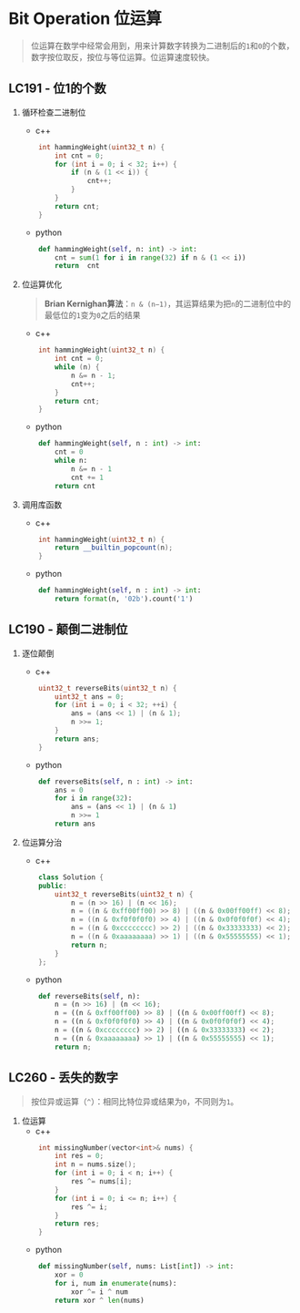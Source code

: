# Bit Operation 位运算
> 位运算在数学中经常会用到，用来计算数字转换为二进制后的`1`和`0`的个数，数字按位取反，按位与等位运算。位运算速度较快。

## LC191 - 位1的个数

1. 循环检查二进制位
    - c++
    ```c++ []
        int hammingWeight(uint32_t n) {
            int cnt = 0;
            for (int i = 0; i < 32; i++) {
                if (n & (1 << i)) {
                    cnt++;
                }
            }
            return cnt;
        }
    ```
    - python
    ```python []
        def hammingWeight(self, n: int) -> int:
            cnt = sum(1 for i in range(32) if n & (1 << i)) 
            return  cnt
    ```
2. 位运算优化
    > **Brian Kernighan算法**：`n & (n−1)`，其运算结果为把`n`的二进制位中的最低位的`1`变为`0`之后的结果
    
    - c++
    ```c++ []
        int hammingWeight(uint32_t n) {
            int cnt = 0;
            while (n) {
                n &= n - 1;
                cnt++;
            }
            return cnt;
        }
    ```
    - python
    ```python []
        def hammingWeight(self, n : int) -> int:
            cnt = 0
            while n:
                n &= n - 1
                cnt += 1
            return cnt
    ```
3. 调用库函数
    - c++
    ```c++ []
        int hammingWeight(uint32_t n) {
            return __builtin_popcount(n);
        }
    ```
    - python
    ```python []
        def hammingWeight(self, n : int) -> int:
            return format(n, '02b').count('1')
    ```

## LC190 - 颠倒二进制位
1. 逐位颠倒
    - c++
    ```c++ []
        uint32_t reverseBits(uint32_t n) {
            uint32_t ans = 0;
            for (int i = 0; i < 32; ++i) {
                ans = (ans << 1) | (n & 1);
                n >>= 1;
            }
            return ans;
        }
    ```
    - python
    ```python []
        def reverseBits(self, n : int) -> int:
            ans = 0
            for i in range(32):
                ans = (ans << 1) | (n & 1)
                n >>= 1
            return ans
    ```
2. 位运算分治
    - c++
    ```c++ []
        class Solution {
        public:
            uint32_t reverseBits(uint32_t n) {
                n = (n >> 16) | (n << 16);
                n = ((n & 0xff00ff00) >> 8) | ((n & 0x00ff00ff) << 8);
                n = ((n & 0xf0f0f0f0) >> 4) | ((n & 0x0f0f0f0f) << 4);
                n = ((n & 0xcccccccc) >> 2) | ((n & 0x33333333) << 2);
                n = ((n & 0xaaaaaaaa) >> 1) | ((n & 0x55555555) << 1);
                return n;
            }
        };
    ```

    - python
    ```python []
        def reverseBits(self, n):
            n = (n >> 16) | (n << 16);
            n = ((n & 0xff00ff00) >> 8) | ((n & 0x00ff00ff) << 8);
            n = ((n & 0xf0f0f0f0) >> 4) | ((n & 0x0f0f0f0f) << 4);
            n = ((n & 0xcccccccc) >> 2) | ((n & 0x33333333) << 2);
            n = ((n & 0xaaaaaaaa) >> 1) | ((n & 0x55555555) << 1);
            return n;
    ```

## LC260 - 丢失的数字
> 按位异或运算（`^`）：相同比特位异或结果为`0`，不同则为`1`。
1. 位运算
    - c++
    ```c++ []
        int missingNumber(vector<int>& nums) {
            int res = 0;
            int n = nums.size();
            for (int i = 0; i < n; i++) {
                res ^= nums[i];
            }
            for (int i = 0; i <= n; i++) {
                res ^= i;
            }
            return res;
        }
    ```
    - python
    ```python []
        def missingNumber(self, nums: List[int]) -> int:
            xor = 0
            for i, num in enumerate(nums):
                xor ^= i ^ num
            return xor ^ len(nums)
    ```